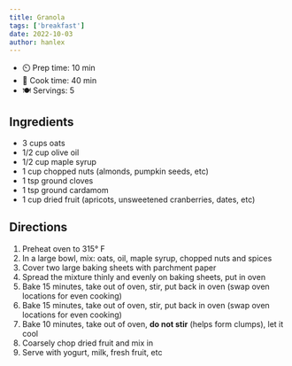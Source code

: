 ```yaml
---
title: Granola
tags: ['breakfast']
date: 2022-10-03
author: hanlex
---
```


- ⏲️ Prep time: 10 min
- 🍳 Cook time: 40 min
- 🍽️ Servings: 5

## Ingredients

- 3 cups oats
- 1/2 cup olive oil
- 1/2 cup maple syrup
- 1 cup chopped nuts (almonds, pumpkin seeds, etc)
- 1 tsp ground cloves
- 1 tsp ground cardamom
- 1 cup dried fruit (apricots, unsweetened cranberries, dates, etc)

## Directions

1. Preheat oven to 315° F
2. In a large bowl, mix: oats, oil, maple syrup, chopped nuts and spices
3. Cover two large baking sheets with parchment paper
4. Spread the mixture thinly and evenly on baking sheets, put in oven
5. Bake 15 minutes, take out of oven, stir, put back in oven (swap oven locations for even cooking)
6. Bake 15 minutes, take out of oven, stir, put back in oven (swap oven locations for even cooking)
7. Bake 10 minutes, take out of oven, **do not stir** (helps form clumps), let it cool
8. Coarsely chop dried fruit and mix in
9. Serve with yogurt, milk, fresh fruit, etc
